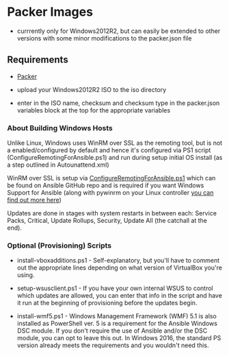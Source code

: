 # Packer Images

* currrently only for Windows2012R2, but can easily be extended to other versions with some minor modifications to the packer.json file

## Requirements

* [Packer](https://www.packer.io/)

* upload your Windows2012R2 ISO to the iso directory
* enter in the ISO name, checksum and checksum type in the packer.json variables block at the top for the appropriate variables

### About Building Windows Hosts

Unlike Linux, Windows uses WinRM over SSL as the remoting tool, but is not a enabled/configured by default and hence it's configured via PS1 script (ConfigureRemotingForAnsible.ps1) and run during setup initial OS install (as a step outlined in Autounattend.xml)

WinRM over SSL is setup via [ConfigureRemotingForAnsible.ps1](https://github.com/ansible/ansible/blob/devel/examples/scripts/ConfigureRemotingForAnsible.ps1) which can be found on Ansible GitHub repo and is required if you want Windows Support for Ansible (along with pywinrm on your Linux controller [you can find out more here](http://docs.ansible.com/ansible/latest/intro_windows.html))

Updates are done in stages with system restarts in between each: Service Packs, Critical, Update Rollups, Security, Update All (the catchall at the end).

### Optional (Provisioning) Scripts

* install-vboxadditions.ps1 - Self-explanatory, but you'll have to comment out the appropriate lines depending on what version of VirtualBox you're using.

* setup-wsusclient.ps1 - If you have your own internal WSUS to control which updates are allowed, you can enter that info in the script and have it run at the beginning of provisioning before the updates begin.

* install-wmf5.ps1 - Windows Management Framework (WMF) 5.1 is also installed as PowerShell ver. 5 is a requirement for the Ansible Windows DSC module.  If you don't require the use of Ansible and/or the DSC module, you can opt to leave this out.  In Windows 2016, the standard PS version already meets the requirements and you wouldn't need this.
